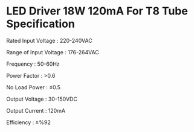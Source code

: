 # LED Driver 18W 120mA For T8 Tube Specification 

Rated Input Voltage    : 220-240VAC

Range of Input Voltage : 176-264VAC

Frequency              : 50-60Hz

Power Factor           : >0.6

No Load Power          : ≤0.5

Output Voltage         : 30-150VDC

Output Current         : 120mA

Efficiency             : ≥%92

 
